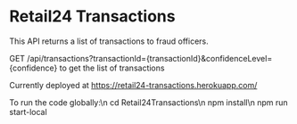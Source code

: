 # Retail24 Transactions
This API returns a list of transactions to fraud officers.

GET /api/transactions?transactionId={transactionId}&confidenceLevel={confidence} to get the list of transactions

Currently deployed at https://retail24-transactions.herokuapp.com/

To run the code globally:\n
  cd Retail24Transactions\n
  npm install\n
  npm run start-local
